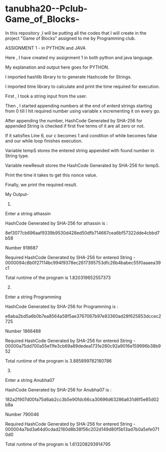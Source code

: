 # tanubha20--Pclub-Game_of_Blocks-
In this repository ,I will be putting all the codes that I will create in the project "Game of Blocks" assigned to me by Programming club.

ASSIGNMENT 1 - in PYTHON and JAVA

Here , I have created my assignment 1 in both python and java language.

My explanation and output here goes for PYTHON.

I imported hashlib library to to generate Hashcode for Strings.

I imported time library to calculate and print the time required for execution.

First , I took a string input from the user.

Then , I started appending numbers at the end of enterd strings starting from 0 till I hit required number using variable x incrementing it on every go.

After appending the number, HashCode Generated by SHA-256 for appended String is checked if first five terms of it are all zero or not.

If it satisfies Line 6, our c becomes 1 and condition of while becomes false and our while loop finishes execution.

Variable tempS stores the entered string appended with found number in String type.

Variable newResult stores the HashCode Generated by SHA-256 for tempS.

Print the time it takes to get this nonce value. 

Finally, we print the required result.


My Output-


1.

Enter a string athassin

HashCode Generated by SHA-256 for athassin  is : 

8ef3077cb696aaf9339b9530d428ed50dfb714667cea6bf57322dde4cbbd7b58

Number 918687

Required HashCode Generated by SHA-256 for entered String - 0000094c8b0f27114bc994f9378ec2617395753dfc26b4babec55f0aaaea39c1

Total runtime of the program is 1.820319652557373


2.

Enter a string Programming

HashCode Generated by SHA-256 for Programming  is : 

e6aba2bd5a6b0b7ea8564a58f5ae3767067b97e83360ad28f625853dccec2725

Number 1866488

Required HashCode Generated by SHA-256 for entered String - 00000a75dd700a55e11fe3cb69a89dedea1731e280c92a9016e159996b38b952

Total runtime of the program is 3.885899782180786



3.

Enter a string Anubha07

HashCode Generated by SHA-256 for Anubha07  is : 

182a2f907d00fa75d6ab2cc3b5e90fdc66ca30696d63286a631d6f5e85d02b8a

Number 790046

Required HashCode Generated by SHA-256 for entered String - 000004a7bd3a64d0cdad2160d8b38f56c202d149d80f5b13ad7b0a5efe0710d0

Total runtime of the program is 1.613208293914795
